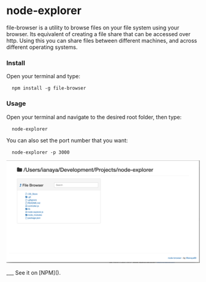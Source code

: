 # node-explorer

file-browser is a utility to browse files on your file system using your browser. Its equivalent of creating a file share that can be accessed over http. Using this you can share files between different machines, and across different operating systems. 

### Install
Open your terminal and type:
```
  npm install -g file-browser
```

### Usage
Open your terminal and navigate to the desired root folder, then type:
```
  node-explorer
```

You can also set the port number that you want:
```
  node-explorer -p 3000
```

<p style="text-align: center">
  <img src="img/sample.png" alt="node-explorer">
</p>
___
See it on [NPM]().